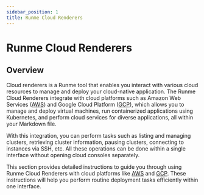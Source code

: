 ```yaml
---
sidebar_position: 1
title: Runme Cloud Renderers
---
```


# Runme Cloud Renderers

## Overview

Cloud renderers is a Runme tool that enables you interact with various cloud resources to manage and deploy your cloud-native application. The ​​Runme Cloud Renderers integrate with cloud platforms such as Amazon Web Services ([AWS](../cloud-render/aws.md)) and Google Cloud Platform ([GCP](../cloud-render/gcp.md)), which allows you to manage and deploy virtual machines, run containerized applications using Kubernetes, and perform cloud services for diverse applications, all within your Markdown file.

With this integration, you can perform tasks such as listing and managing clusters, retrieving cluster information, pausing clusters, connecting to instances via SSH, etc. All these operations can be done within a single interface without opening cloud consoles separately.

This section provides detailed instructions to guide you through using Runme Cloud Renderers with cloud platforms like [AWS](../cloud-render/aws.md) and [GCP](../cloud-render/gcp.md). These instructions will help you perform routine deployment tasks efficiently within one interface.
